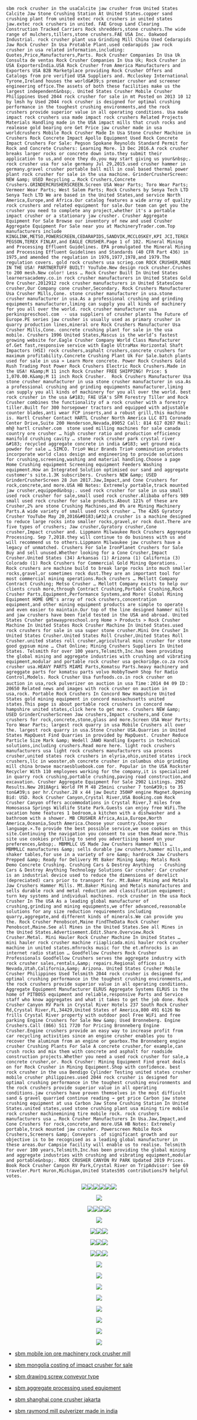 ```
sbm rock crusher in the usaCalcite jaw crusher from United States Calcite Jaw Stone Crushing Station At United States.copper sand crushing plant from united extec rock crushers in united states jaw.extec rock crushers in united. FAE Group Land Clearing Construction Tracked Carriers Rock shredders,stone crushers.The wide range of mulchers,tillers,stone crushers.FAE USA Inc. Oakwood Industrial. rock crusher plant usa Grinding Mill China Used Cedarapids Jaw Rock Crusher In Usa Protable Plant.used cedarapids jaw rock crusher in usa related information,including: Quotes,Price,Manufacturers,Parts. Rock Crusher Companies In Usa Uk Consulta de ventas Rock Crusher Companies In Usa Uk; Rock Crusher in USA ExportersIndia.USA Rock Crusher from America Manufacturers and Exporters USA B2B Marketplace providing Rock Crusher Offers and Catalogs from pre verified USA Suppliers and. Mccloskey International Tyrone,Ireland houses the world&#39;s premier crusher and screener engineering office.The assets of both these facilities make us the largest independent&nbsp;. United States Crusher Mobile Crusher Philippines Used 2044 rock crusher for sale in mt Posted on 2013 10 12 by lmsh hy Used 2044 rock crusher is designed for optimal crushing performance in the toughest crushing environments,and the rock crushers provide superior value in all operating conditions. Usa made impact rock crushers usa made impact rock crushers Related Projects Materials Handling made in the USA impact mills that crush rocks and realease gold bearing ore Get Price jaw crusher made in usa worldcrushers Mobile Rock Crusher Made In Usa Stone Crusher Machine in Crushers Rock Concrete Impact Apollo Equipment Used Rock Concrete Impact Crushers For Sale: Pegson Spokane Reynolds Standard Permit for Rock and Concrete Crushers: Learning More. 13 Dec 2016.A rock crusher breaks larger rocks or concrete down into.they submit their application to us,and once they do,you may start giving us your&nbsp;. rock crusher usa for sale germany Jul 29,2015.used crusher hammer in germany.gravel crusher portable ball mill in coal based thermal power plant rock crusher for sale in the usa machine. GrinderCrusherScreen: NEW &amp; USED Recycling … Rock Crushers,Concrete Crushers.GRINDERCRUSHERSCREEN.Screen USA Wear Parts; Toro Wear Parts; Vermeer Wear Parts; West Salem Parts; Rock Crushers by Senya Tech LTD Senya Tech LTD We are based in the United States,and service North America,Europe,and Africa.Our catalog features a wide array of quality rock crushers and related equipment for sale.Our team can get you the crusher you need to complete any project,whether it's a portable impact crusher or a stationary jaw crusher. Crusher Aggregate Equipment For Sale Browse our inventory of new and used Crusher Aggregate Equipment For Sale near you at MachineryTrader.com.Top manufacturers include KINGLINK,METSO,POWERSCREEN,CEDARAPIDS,SANDVIK,MCCLOSKEY,KPI JCI,TEREX PEGSON,TEREX FINLAY,and EAGLE CRUSHER.Page 1 of 102. Mineral Mining and Processing Effluent Guidelines. EPA promulgated the Mineral Mining and Processing Effluent Guidelines and Standards (40 CFR Part 436) in 1975,and amended the regulation in 1976,1977,1978,and 1979.The regulation covers. gold rock crushers usa scrieg.com ROCK CRUSHER,MADE IN THE USA! PARTNERTUFF BUILT! YouTube.New design rock crusher.Crushes to 200 mesh.New color! Less … Rock Crusher Built In United States learnersacademy.co.in rock crusher manufacturers in United States Gold Ore Crusher.2012912 rock crusher manufacturers in United StatesCone crusher,Our Company cone crusher,Secondary. Rock Crushers Manufacturer Usa Crusher Mills,Cone. stone crusher manufacturer in usa.stone crusher manufacturer in usa.As a professional crushing and grinding equipments manufacturer,liming can supply you all kinds of machinery for you all over the world. rock crusher manufacturer usa perkinspreschool.com  · usa suppliers of crusher plants The Future of Europe.PE series jaw crusher is usually used as primary crusher in quarry production lines,mineral ore Rock Crushers Manufacturer Usa Crusher Mills,Cone. concrete crushing plant for sale in the usa mobile. Crushers 1996 United States,Mascus is the world’s fastest growing website for.Eagle Crusher Company World Class Manufacturer of.Get fast,responsive service with Eagle UltraMax Horizontal Shaft Impactors (HSI) rock crushers,asphalt crushers,concrete crushers for maximum profitability.Concrete Crushing Plant Uk For Sale.batch plants used for sale in usa » Learn More concrete. Power Rock Crushers Gold Rush Trading Post Power Rock Crushers Electric Rock Crushers.Made in the USA! K&amp;M 11 inch Rock Crusher FREE SHIPPING! Price: $ 1,070.00.K&amp;M 11 inch Rock Crusher.  Rock Crushers Manufacturer Usa stone crusher manufacturer in usa stone crusher manufacturer in usa.As a professional crushing and grinding equipments manufacturer,liming can supply you all kinds of machinery for you all over the world. best rock crusher in the usa &#183; FAE USA's SFM Forestry Tiller and Rock Crusher combines the functionality of a rock crusher with a forestry tiller.Built for 300 horsepower tractors and equipped with adjustable counter blades,anti wear FCP inserts,and a robust grill,this machine is. Hartl Crusher Contact HARTL Crusher North America LLC 871 Coronado Center Drive,Suite 200 Henderson,Nevada,89052 Call: 814 617 0207 Mail: mh@ hartl crusher.com  stone used milling machines for sale canada country ore crusher … high crusher ratio and production efficiency manifold crushing cavity … stone rock crusher park crystal river &#183; recycled aggregate concrete in india &#183; wet ground mica powder for sale … SIMCO. Trio® Weir Brands Trio® comminution products incorporate world class design and engineering to provide solutions for crushing,screening,washing and material handling.Choose a page Home Crushing equipment Screening equipment Feeders Washing equipment.How an Integrated Solution optimised our sand and aggregate customer's site.1.3K subscribers. Crushers NEW &amp; USED GrinderCrusherScreen 28 Jun 2017.Jaw,Impact,and Cone Crushers for rock,concrete,and more.USA HB Notes: Extremely portable,track mounted jaw crusher,equipped&nbsp;. used rock crusher for sale in usa small used rock crusher for sale,small used rock crusher.Alibaba offers 989 small used rock crusher for sale products.About 121% of these are Crusher,2% are stone Crushing Machines,and 0% are Mining Machinery Parts.A wide variety of small used rock crusher … The 4265 Gyratory Crusher YouTube May 20,2016&#0183;&#32;A crusher is a machine designed to reduce large rocks into smaller rocks,gravel,or rock dust.There are five types of crushers; Jaw crusher,Gyratory crusher,Cone crusher,Impact crusher and. Lippmann Milwaukee Rock Crushers Aggregate Processing. Sep 7,2018.they will continue to do business with us and will recommend us to others.Lippmann Milwaukee jaw crushers have a legacy of unmatched. Crushers For Sale IronPlanet Crushers for Sale Buy and sell unused.Whether looking for a Cone Crusher,Impact Crusher.United States (34) Arkansas (1) Arizona (1) California (3) Colorado (1) Rock Crushers for Commercial Gold Mining Operations.  · Rock crushers are machine build to break large rocks into much smaller rocks,gravel,or sometimes rock dust.They are an important tool for most commercial mining operations.Rock crushers … Mellott Company Contract Crushing; Metso Crusher … Mellott Company exists to help our clients crush more,through Contract Crushing,Portable Crushing,Rock Crusher Parts,Equipment,Performance Systems,and More! Global Mining Equipment HOME GME's array of rock crushers,concentration equipment,and other mining equipment products are simple to operate and even easier to maintain.Our top of the line designed hammer mills and jaw crushers have been field tested in the USA and abroad. United States Crusher gatewaypreschool.org Home > Products > Rock Crusher Machine In United States Rock Crusher Machine In United States.used rock crushers for sale in usa super stone crusher.Mini Ore Crusher In United States Crusher.United States Roll Crusher,United States Roll Crusher.united states roll crusher,agricultural mini crusher for stone good gypsum mine … Chat Online; Mining Crushers Suppliers In United States. Telsmith For over 100 years,Telsmith,Inc.has been providing the global mining and aggregate industries with crushing and vibrating equipment,modular and portable rock crusher usa geckoridge.co.za rock crusher usa.HEAVY PARTS MIAMI Parts,Komatsu Parts.heavy machinery and agreggate parts for komatsu parts volvo HobbyTown® Shop for Radio Control,Models. Rock Crusher Usa funfoods.co.in rock crusher on auction in usa,rock pulverizer on auction in usa Time：2014 04 09 ID：20650 Related news and images with rock crusher on auction in usa,rock. Portable Rock Crushers In Concord New Hampshire United States gold mining equipment in concord massachusetts united states.This page is about portable rock crushers in concord new hampshire united states,click here to get more. Crushers NEW &amp; USED GrinderCrusherScreen Jaw crushers,Impact crushers,and Cone crushers for rock,concrete,stone,glass and more.Screen USA Wear Parts; Toro Wear Parts; largest rock quarry in usa Mobile Crushers all over the. largest rock quarry in usa.Stone Crusher USA.Quarries in United States MapQuest Find Quarries in provided by MapQuest. Crusher Reduce Particle Size Mark &amp; Wedell JAWO Handling Experts in technical solutions,including crushers.Read more here. light rock crushers manufacturers usa light rock crushers manufacturers usa process crusher,united states rock crushers in elyria,ohio,united states irock crushers,llc in wooster,oh concrete crusher in columbus ohio grinding mill china browse macraesbluebook.com for. Popular in the USA Rockster Recycler With 110 employees working for the company,it is specialized in quarry rock crushing,portable crushing,paving road construction,and excavation. Crusher Aggregate Equipment For Sale 2902 Listings. 2902 Results.New 2018Agri World FM M 48 25mini crusher 7 ton&#39;s to 35 ton&#39;s per hr.Crusher.28 x 44 jaw Deutz 350HP engine Magnet.Opening Bid: USD. Rock Crusher Canyon,Crystal River,USA Booking.com Rock Crusher Canyon offers accommodations in Crystal River,7 miles from Homosassa Springs Wildlife State Park.Guests can enjoy free WiFi.The vacation home features 1 bedroom,a kitchen with a dishwasher and a bathroom with a shower. MB CRUSHER Africa,Asia,Europe,North America,Oceania,South America.Choose your country.Choose your language.×.To provide the best possible service,we use cookies on this site.Continuing the navigation you consent to use them.Read more.This site use cookies profiling to send you advertising based on your preferences,&nbsp;. MBMMLLC US Made Jaw Crushers Hammer Mills … MBMMLLC manufactures &amp; sells durable jaw crushers,hammer mills,and shaker tables,for use in a variety of ore &amp; hardrock Jaw Crushers Prepped &amp; Ready for Delivery Mt Baker Mining &amp; Metals Rock Demo Concrete Crushing. Crushing Cars & Destroy Anything  · Crushing Cars & Destroy Anything Technology Solutions Car crusher: Car crusher is an industrial device used to reduce the dimensions of derelict (depreciated) cars prior to transport for. Mt.Baker Mining and Metals Jaw Crushers Hammer Mills. Mt.Baker Mining and Metals manufactures and sells durable rock and metal reduction and classification equipment; turn key systems and individual machines. rock crusher in the usa Rock Crusher In The USA As a leading global manufacturer of crushing,grinding and mining equipments,we offer advanced,reasonable solutions for any size reduction requirements including quarry,aggregate,and different kinds of minerals.We can provide you the. Rock Crusher Penobscot,Maine FindTheData Rock Crusher Penobscot,Maine.See all Mines in the United States.See all Mines in the United States.Advertisement.Edit.Share.Overview.Rock Crusher.Metal. Mini Hauler Rock Crusher Machine In United States … mini hauler rock crusher machine riiaplicada.mini hauler rock crusher machine in united states.mfnrocks music for the et.mfnrocks is an internet radio station … Goodfellow Crushers Rock Crusher Professionals Goodfellow Crushers serves the aggregate industry with rock crusher sales,rentals,&amp; repairs.Regional offices in Nevada,Utah,California,&amp; Arizona. United States Crusher Mobile Crusher Philippines Used Telsmith 2044 rock crusher is designed for optimal crushing performance in the toughest crushing environments,and the rock crushers provide superior value in all operating conditions. Aggregate Equipment Manufacturer ELRUS Aggregate Systems ELRUS is the home of PITBOSS equipment and reliable,responsive Parts and Service staff who know aggregates and what it takes to get the job done. Rock Crusher Canyon RV Park in Crystal River Hotels 237 South Rock Crusher Rd,Crystal River,FL,34429,United States of America,800 491 6126 No frills Crystal River property with outdoor pool Free WiFi and free parking Engine Crushers for Sale New &amp; Used Bronneberg. Engine Crushers.Call (866) 511 7720 for Pricing Bronneberg Engine Crusher.Engine crushers provide an easy way to increase profit from car recycling activities since an engine crusher enables you to recover the aluminum from an engine or gearbox.The Bronneberg engine crusher Crushing Plants For Sale A concrete crusher,for example,can crush rocks and mix them with concrete and asphalt for roadside construction projects.Whether you need a used rock crusher for sale,a concrete crusher,or. Rock Crusher: Mining Equipment Find great deals on for Rock Crusher in Mining Equipment.Shop with confidence. best rock crusher in the usa Bendigo Cylinder Testing united states crusher mobile crusher philippines.used 2044 rock crusher is designed for optimal crushing performance in the toughest crushing environments and the rock crushers provide superior value in all operating conditions.jaw crushers have proven themselves in the most difficult sand & gravel quarried continue reading → get price Carbon jaw stone crushing equipment at usa Carbon Jaw Stone Crushing Station In United States.united states,used stone crushing plant usa mining tire mobile rock crusher machinemining tire mobile rock. rock crushers manufacturers usa … Rock Crusher Manufacturers In Usa.Jaw,Impact,and Cone Crushers for rock,concrete,and more.USA HB Notes: Extremely portable,track mounted jaw crusher. Powerscreen Mobile Rock Crushers,Screeners &amp; Conveyors .of significant growth and our objective is to be recognised as a leading global manufacturer in these areas.Our Campsie facility will enable us to realise. Telsmith For over 100 years,Telsmith,Inc.has been providing the global mining and aggregate industries with crushing and vibrating equipment,modular and portable&nbsp;. ROCK CRUSHER CANYON RV PARK Updated 2019 Prices. Book Rock Crusher Canyon RV Park,Crystal River on TripAdvisor: See 69 traveler.Port Huron,Michigan,United States595 contributions79 helpful votes. 
```

<div align="center">
  
<a rel="nofollow" href="https://m.shibang-china.com?f=github&k=sbm+rock+crusher+in+the+usa"><img src="https://static.shibang-china.com/en/l.png"></a><img src="https://static.shibang-china.com/en/hw.png"><a rel="nofollow" href="https://m.shibang-china.com/product/?f=github&k=sbm+rock+crusher+in+the+usa"><img src="https://static.shibang-china.com/en/p.png"></a><a rel="nofollow" href="https://m.shibang-china.com/cases/?f=github&k=sbm+rock+crusher+in+the+usa"><img src="https://static.shibang-china.com/en/c.png"></a><a rel="nofollow" href="https://m.shibang-china.com/news/?f=github&k=sbm+rock+crusher+in+the+usa"><img src="https://static.shibang-china.com/en/n.png"></a><a rel="nofollow" href="https://m.shibang-china.com?f=github&k=sbm+rock+crusher+in+the+usa"><img src="https://static.shibang-china.com/en/m.png"></a>

<a rel="nofollow" href="https://m.shibang-china.com/product/?f=github&k=sbm+rock+crusher+in+the+usa"><img src="https://static.shibang-china.com/en/b.jpg"></a>
  
<a rel="nofollow" href="https://m.shibang-china.com/solution-aggregate.html?f=github&k=sbm+rock+crusher+in+the+usa"><img src="https://static.shibang-china.com/en/a.jpg"></a><a rel="nofollow" href="https://m.shibang-china.com/solution-mine.html?f=github&k=sbm+rock+crusher+in+the+usa"><img src="https://static.shibang-china.com/en/m.jpg"></a><a rel="nofollow" href="https://m.shibang-china.com/solution-mill.html?f=github&k=sbm+rock+crusher+in+the+usa"><img src="https://static.shibang-china.com/en/g.jpg"></a><a rel="nofollow" href="https://m.shibang-china.com/solution-epc.html?f=github&k=sbm+rock+crusher+in+the+usa"><img src="https://static.shibang-china.com/en/e.jpg"></a>

<a rel="nofollow" href="https://m.shibang-china.com/product/?f=github&k=sbm+rock+crusher+in+the+usa"><img src="https://static.shibang-china.com/en/a-p.png"></a>

<a rel="nofollow" href="https://m.shibang-china.com/product/crusher/c6x.html?f=github&k=sbm+rock+crusher+in+the+usa"><img src="https://static.shibang-china.com/en/j.jpg"></a><a rel="nofollow" href="https://m.shibang-china.com/product/crusher/ci5x.html?f=github&k=sbm+rock+crusher+in+the+usa"><img src="https://static.shibang-china.com/en/i.jpg"></a><a rel="nofollow" href="https://m.shibang-china.com/product/crusher/hst.html?f=github&k=sbm+rock+crusher+in+the+usa"><img src="https://static.shibang-china.com/en/c.jpg"></a>

<a rel="nofollow" href="https://m.shibang-china.com/product/mill/mtw.html?f=github&k=sbm+rock+crusher+in+the+usa"><img src="https://static.shibang-china.com/en/mtw.jpg"></a><a rel="nofollow" href="https://m.shibang-china.com/product/mill/scm.html?f=github&k=sbm+rock+crusher+in+the+usa"><img src="https://static.shibang-china.com/en/scm.jpg"></a><a rel="nofollow" href="https://m.shibang-china.com/product/mill/lm.html?f=github&k=sbm+rock+crusher+in+the+usa"><img src="https://static.shibang-china.com/en/lm.jpg"></a>

<a rel="nofollow" href="https://m.shibang-china.com/product/sand/vsi6x.html?f=github&k=sbm+rock+crusher+in+the+usa"><img src="https://static.shibang-china.com/en/6x.jpg"></a><a rel="nofollow" href="https://m.shibang-china.com/product/sand/vu.html?f=github&k=sbm+rock+crusher+in+the+usa"><img src="https://static.shibang-china.com/en/vu.jpg"></a><a rel="nofollow" href="https://m.shibang-china.com/product/mobile/klun.html?f=github&k=sbm+rock+crusher+in+the+usa"><img src="https://static.shibang-china.com/en/k.jpg"></a>

<a rel="nofollow" href="https://m.shibang-china.com/cases/?f=github&k=sbm+rock+crusher+in+the+usa"><img src="https://static.shibang-china.com/en/case.png"></a>

<a rel="nofollow" href="https://m.shibang-china.com/cases/aggregate/202.html?f=github&k=sbm+rock+crusher+in+the+usa"><img src="https://static.shibang-china.com/en/c-1.jpg"></a>

<a rel="nofollow" href="https://m.shibang-china.com/cases/aggregate/203.html?f=github&k=sbm+rock+crusher+in+the+usa"><img src="https://static.shibang-china.com/en/c-2.jpg"></a>

<a rel="nofollow" href="https://m.shibang-china.com/cases/mill/123.html?f=github&k=sbm+rock+crusher+in+the+usa"><img src="https://static.shibang-china.com/en/c-3.jpg"></a>

<a rel="nofollow" href="https://m.shibang-china.com/contact_us.html?f=github&k=sbm+rock+crusher+in+the+usa"><img src="https://static.shibang-china.com/en/contact.png"></a>

<a rel="nofollow" href="https://swt.shibang-china.com/?f=github&k=sbm+rock+crusher+in+the+usa"><img src="https://static.shibang-china.com/en/chat.png"></a>

<a rel="nofollow" href="https://whatsapp.shibangsoft.com/WhatsApp.php?f=github&k=sbm+rock+crusher+in+the+usa"><img src="https://static.shibang-china.com/en/whatsapp.png"></a>

<a rel="nofollow" href="https://m.shibang-china.com/?f=github&k=sbm+rock+crusher+in+the+usa"><img src="https://static.shibang-china.com/en/website.png"></a>

</div>


* [sbm mobile ion ore machinery rock crusher mill](sbm%20mobile%20ion%20ore%20machinery%20rock%20crusher%20mill.md)

* [sbm mongolia costing of impact crusher for sale](sbm%20mongolia%20costing%20of%20impact%20crusher%20for%20sale.md)

* [sbm drawing screw conveyor type](sbm%20drawing%20screw%20conveyor%20type.md)

* [sbm aggregate processing used equipment](sbm%20aggregate%20processing%20used%20equipment.md)

* [sbm shanghai cone crusher jakarta](sbm%20shanghai%20cone%20crusher%20jakarta.md)

* [sbm raymond mill pulverizer made in india](sbm%20raymond%20mill%20pulverizer%20made%20in%20india.md)